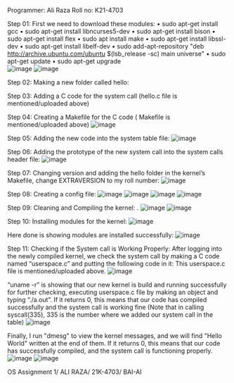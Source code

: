 Programmer: Ali Raza Roll no: K21-4703 


Step 01: First we need to download these modules: • sudo apt-get install gcc • sudo apt-get install libncurses5-dev • sudo apt-get install bison • sudo apt-get install flex • sudo apt install make • sudo apt-get install libssl-dev • sudo apt-get install libelf-dev • sudo add-apt-repository "deb http://archive.ubuntu.com/ubuntu $(lsb_release -sc) main universe" • sudo apt-get update • sudo apt-get upgrade  
![image](https://user-images.githubusercontent.com/107793398/221270833-8be61201-672a-4954-b2da-701820d5b707.png)
![image](https://user-images.githubusercontent.com/107793398/221272776-d7851981-a3b9-4d40-b0cb-2442cc922fa9.png)
 
Step 02: Making a new folder called hello:

Step 03: Adding a C code for the system call (hello.c file is mentioned/uploaded above)

Step 04: Creating a Makefile for the C code ( Makefile is mentioned/uploaded above)
![image](https://user-images.githubusercontent.com/107793398/221272835-4e57f959-1a55-48f9-9c75-2029da6ded06.png)

Step 05: Adding the new code into the system table file:
![image](https://user-images.githubusercontent.com/107793398/221273708-c877b3cb-95c5-47e1-9399-c958b2eccdcf.png)

Step 06: Adding the prototype of the new system call into the system calls header file:
![image](https://user-images.githubusercontent.com/107793398/221273809-1266442b-0cb0-419c-a132-adc5c526300d.png)

Step 07: Changing version and adding the hello folder in the kernel’s Makefile, change  EXTRAVERSION to my roll number:
![image](https://user-images.githubusercontent.com/107793398/221271933-2ff2fb41-2b26-458f-bf21-5db052a5d90c.png)


Step 08: Creating a config file:
![image](https://user-images.githubusercontent.com/107793398/221276650-55fb7f72-1791-479d-a5be-ed5bf856edf8.png)
![image](https://user-images.githubusercontent.com/107793398/221273051-be3aab66-bb3b-4b55-9b47-9441400628e1.png)
![image](https://user-images.githubusercontent.com/107793398/221273080-06c51a6a-de6b-4fde-b422-19454c70e32d.png)
![image](https://user-images.githubusercontent.com/107793398/221273098-3a2f284d-e97c-4cc8-8792-fdcef7989afa.png)

Step 09: Cleaning and Compiling the kernel: . 
![image](https://user-images.githubusercontent.com/107793398/221273147-2e3d0df4-720e-441e-951d-11010f22b44b.png)
![image](https://user-images.githubusercontent.com/107793398/221273178-efc0755c-a9d5-42d5-b802-1b0704f8a4eb.png)

Step 10: Installing modules for the kernel:
![image](https://user-images.githubusercontent.com/107793398/221274103-909dc3d3-1867-461e-a70b-f302183578a0.png)

Here done is showing modules are installed successfully:
 ![image](https://user-images.githubusercontent.com/107793398/221273252-67a8f28d-ff32-4141-8676-216aa8135e13.png)

Step 11: Checking if the System call is Working Properly: 
After logging into the newly compiled kernel, we check the system call by making a C code named “userspace.c” and putting the following code in it:
This userspace.c file is mentioned/uploaded above.
 ![image](https://user-images.githubusercontent.com/107793398/221273286-530e8ce1-59d5-4780-9a1a-4177014c6df2.png)

“uname -r” is showing that our new kernel is build and running successfully for further checking, executing userspace.c file by making an object and typing “./a.out”. If it returns 0, this means that our code has compiled successfully and the system call is working fine (Note that in calling syscall(335), 335 is the number where we added our system call in the table)
 ![image](https://user-images.githubusercontent.com/107793398/221273318-c6471faf-ef9c-4634-8982-90889354cb25.png)

Finally, I run "dmesg" to view the kernel messages, and we will find "Hello World" written at the end of them. If it returns 0, this means that our code has successfully compiled, and the system call is functioning properly.
 ![image](https://user-images.githubusercontent.com/107793398/221273381-36093822-84fc-48cc-b4c3-2ba8e976e70d.png)
![image](https://user-images.githubusercontent.com/107793398/221273409-81c9d6f9-7db1-483e-8f1c-b6cb891e8b0f.png)


 
OS Assignment 1/ ALI RAZA/ 21K-4703/ BAI-AI
